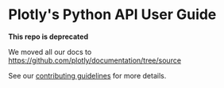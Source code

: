 Plotly's Python API User Guide
===============================

**This repo is deprecated**

We moved all our docs to https://github.com/plotly/documentation/tree/source 

See our [contributing guidelines](https://github.com/plotly/documentation/blob/source/Contributing.md) for more details.
